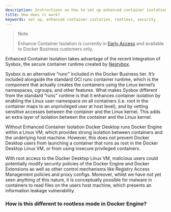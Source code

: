 ```yaml
---
description: Instructions on how to set up enhanced container isolation
title: How does it work?
keywords: set up, enhanced container isolation, rootless, security
---
```


>Note
>
>Enhance Container Isolation is currently in [Early Access](../../../release-lifecycle.md#early-access-ea) and available to Docker Business customers only.

Enhanced Container Isolation takes advantage of the recent integration of Sysbox, the secure container runtime created by [Nestybox](https://www.nestybox.com/). 

Sysbox is an alternative “runc” included in the Docker Business tier. It’s included alongside the standard OCI runc container runtime, which is the component that actually creates the containers using the Linux kernel’s namespaces, cgroups, and other features. What makes Sysbox different from the standard “runc” runtime is that it enhances container isolation by enabling the Linux user-namespace on all containers (i.e. root in the container maps to an unprivileged user at host level), and by vetting sensitive accesses between the container and the Linux kernel. This adds an extra layer of isolation between the container and the Linux kernel. 

Without Enhanced Container Isolation Docker Desktop runs Docker Engine within a Linux VM, which provides strong isolation between containers and the underlying host machine. However, this does not prevent Docker Desktop users from launching a container that runs as root in the Docker Desktop Linux VM, or from using insecure privileged containers.

With root access to the Docker Desktop Linux VM, malicious users could potentially modify security policies of the Docker Engine and Docker Extensions as well as other control mechanisms like Registry Access Management policies and proxy configs. Moreover, whilst we have not yet seen anything of this nature, it is conceptually possible for malware in containers to read files on the users host machine, which presents an information leakage vulnerability.

### How is this different to rootless mode in Docker Engine?
